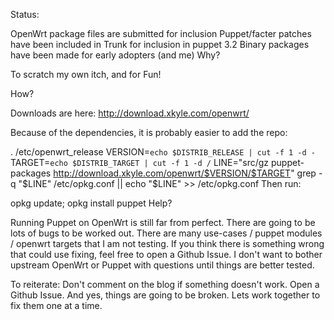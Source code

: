 Status:

OpenWrt package files are submitted for inclusion
Puppet/facter patches have been included in Trunk for inclusion in puppet 3.2
Binary packages have been made for early adopters (and me)
Why?

To scratch my own itch, and for Fun! 

How?

Downloads are here: http://download.xkyle.com/openwrt/

Because of the dependencies, it is probably easier to add the repo:

. /etc/openwrt_release
VERSION=`echo $DISTRIB_RELEASE | cut -f 1 -d -`
TARGET=`echo $DISTRIB_TARGET | cut -f 1 -d /`
LINE="src/gz puppet-packages http://download.xkyle.com/openwrt/$VERSION/$TARGET"
grep -q "$LINE" /etc/opkg.conf || echo "$LINE" >> /etc/opkg.conf
Then run:

opkg update; opkg install puppet
Help?

Running Puppet on OpenWrt is still far from perfect. There are going to be lots of bugs to be worked out. There are many use-cases / puppet modules / openwrt targets that I am not testing. If you think there is something wrong that could use fixing, feel free to open a Github Issue. I don't want to bother upstream OpenWrt or Puppet with questions until things are better tested.

To reiterate: Don't comment on the blog if something doesn't work. Open a Github Issue. And yes, things are going to be broken. Lets work together to fix them one at a time.
